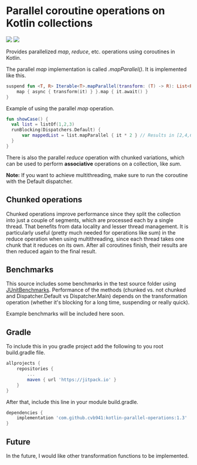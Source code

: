 # Parallel coroutine operations on Kotlin collections
[![](https://jitpack.io/v/cvb941/kotlin-parallel-collection-operations.svg)](https://jitpack.io/#cvb941/kotlin-parallel-collection-operations)
[![](https://jitci.com/gh/cvb941/kotlin-parallel-operations/svg)](https://jitci.com/gh/cvb941/kotlin-parallel-operations)

Provides parallelized *map*, *reduce*, etc. operations using coroutines in Kotlin.

The parallel *map* implementation is called *.mapParallel()*. It is implemented like this.
```kotlin
suspend fun <T, R> Iterable<T>.mapParallel(transform: (T) -> R): List<R> = coroutineScope {
    map { async { transform(it) } }.map { it.await() }
}
```

Example of using the parallel *map* operation.
```kotlin
fun showCase() {
  val list = listOf(1,2,3)
  runBlocking(Dispatchers.Default) {
      var mappedList = list.mapParallel { it * 2 } // Results in [2,4,6]
  }
}
```

There is also the parallel *reduce* operation with chunked variations, which can be used to perform **associative** operations on a collection, like *sum*.

**Note:** If you want to achieve multithreading, make sure to run the coroutine with the Default dispatcher.

## Chunked operations
Chunked operations improve performance since they split the collection into just a couple of segments,
which are processed each by a single thread. That benefits from data locality and lesser thread management.
It is particularly useful (pretty much needed for operations like sum) in the reduce operation when using multithreading,
since each thread takes one chunk that it reduces on its own. After all coroutines finish, their results are then reduced again to the final result.

## Benchmarks
This source includes some benchmarks in the test source folder using [JUnitBenchmarks](http://labs.carrotsearch.com/junit-benchmarks-tutorial.html).
Performance of the methods (chunked vs. not chunked and Dispatcher.Default vs Dispatcher.Main) depends on the transformation operation (whether it's blocking for a long time, suspending or really quick).

Example benchmarks will be included here soon.

## Gradle
To include this in you gradle project add the following to you root build.gradle file.
```gradle
allprojects {
    repositories {
        ...
        maven { url 'https://jitpack.io' }
    }
}
```
After that, include this line in your module build.gradle.
```gradle
dependencies {
    implementation 'com.github.cvb941:kotlin-parallel-operations:1.3'
}
```

## Future
In the future, I would like other transformation functions to be implemented.
